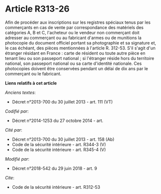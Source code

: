 # Article R313-26

Afin de procéder aux inscriptions sur les registres spéciaux tenus par les commerçants en cas de vente par correspondance des
matériels des catégories A, B et C, l'acheteur ou le vendeur non commerçant doit adresser au commerçant ou au fabricant
d'armes ou de munitions la photocopie du document officiel portant sa photographie et sa signature et, le cas échéant, des
pièces mentionnées à l'article R. 312-53. S'il s'agit d'un étranger résidant en France : carte de résident ou toute autre
pièce en tenant lieu ou son passeport national ; si l'étranger réside hors du territoire national, son passeport national ou
sa carte d'identité nationale. Ces photocopies doivent être conservées pendant un délai de dix ans par le commerçant ou le
fabricant.

**Liens relatifs à cet article**

_Anciens textes_:

  - Décret n°2013-700 du 30 juillet 2013 - art. 111 (VT)

_Codifié par_:

  - Décret n°2014-1253 du 27 octobre 2014 - art.

_Cité par_:

  - Décret n°2013-700 du 30 juillet 2013 - art. 158 (Ab)
  - Code de la sécurité intérieure - art. R344-3 (V)
  - Code de la sécurité intérieure - art. R345-4 (V)

_Modifié par_:

  - Décret n°2018-542 du 29 juin 2018 - art. 9

_Cite_:

  - Code de la sécurité intérieure - art. R312-53
